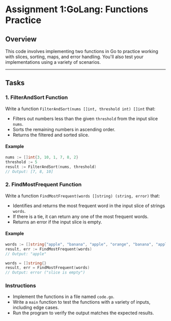 # Assignment 1:GoLang: Functions Practice


## Overview

This code involves implementing two functions in Go to practice working with slices, sorting, maps, and error handling. You'll also test your implementations using a variety of scenarios.

---

## Tasks

### 1. **FilterAndSort Function**

Write a function `FilterAndSort(nums []int, threshold int) []int` that:
- Filters out numbers less than the given `threshold` from the input slice `nums`.
- Sorts the remaining numbers in ascending order.
- Returns the filtered and sorted slice.

#### Example
```go
nums := []int{3, 10, 1, 7, 8, 2}
threshold := 5
result := FilterAndSort(nums, threshold)
// Output: [7, 8, 10]
```

### 2. **FindMostFrequent Function**

Write a function `FindMostFrequent(words []string) (string, error)` that:
- Identifies and returns the most frequent word in the input slice of strings `words`.
- If there is a tie, it can return any one of the most frequent words.
- Returns an error if the input slice is empty.

#### Example
```go
words := []string{"apple", "banana", "apple", "orange", "banana", "apple"}
result, err := FindMostFrequent(words)
// Output: "apple"

words = []string{}
result, err = FindMostFrequent(words)
// Output: error ("slice is empty")
```

### **Instructions**

- Implement the functions in a file named `code.go`.
- Write a `main` function to test the functions with a variety of inputs, including edge cases.
- Run the program to verify the output matches the expected results.

